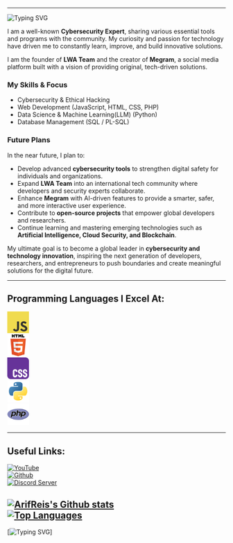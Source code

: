 ------
![Typing SVG](https://readme-typing-svg.demolab.com?font=Fira+Code&weight=500&size=30&pause=1000&background=000000DE&center=true&vCenter=true&multiline=true&random=true&width=360&lines=WHO+is+ArifReis%3F++%F0%9F%96%90)

<p>
  I am a well-known <b>Cybersecurity Expert</b>, sharing various essential tools and programs with the community.  
  My curiosity and passion for technology have driven me to constantly learn, improve, and build innovative solutions.  
</p>

<p>
  I am the founder of <b>LWA Team</b> and the creator of <b>Megram</b>, a social media platform built with a vision of providing original, tech-driven solutions.  
</p>

<h3>My Skills & Focus</h3>
<ul>
  <li>Cybersecurity & Ethical Hacking</li>
  <li>Web Development (JavaScript, HTML, CSS, PHP)</li>
  <li>Data Science & Machine Learning(LLM) (Python)</li>
  <li>Database Management (SQL / PL-SQL)</li>
</ul>

<h3>Future Plans</h3>
<p>In the near future, I plan to:</p>
<ul>
  <li>Develop advanced <b>cybersecurity tools</b> to strengthen digital safety for individuals and organizations.</li>
  <li>Expand <b>LWA Team</b> into an international tech community where developers and security experts collaborate.</li>
  <li>Enhance <b>Megram</b> with AI-driven features to provide a smarter, safer, and more interactive user experience.</li>
  <li>Contribute to <b>open-source projects</b> that empower global developers and researchers.</li>
  <li>Continue learning and mastering emerging technologies such as <b>Artificial Intelligence, Cloud Security, and Blockchain</b>.</li>
</ul>

<p>
  My ultimate goal is to become a global leader in <b>cybersecurity and technology innovation</b>, inspiring the next generation of developers, researchers, and entrepreneurs to push boundaries and create meaningful solutions for the digital future.  
</p>

------

## Programming Languages I Excel At:
[<img src="https://raw.githubusercontent.com/github/explore/80688e429a7d4ef2fca1e82350fe8e3517d3494d/topics/javascript/javascript.png" width="50px"></img>](#programming-languages-i-excel-at)  
[<img src="https://raw.githubusercontent.com/github/explore/80688e429a7d4ef2fca1e82350fe8e3517d3494d/topics/html/html.png" width="50px"></img>](#programming-languages-i-excel-at)  
[<img src="https://raw.githubusercontent.com/github/explore/80688e429a7d4ef2fca1e82350fe8e3517d3494d/topics/css/css.png" width="50px"></img>](#programming-languages-i-excel-at)  
[<img src="https://raw.githubusercontent.com/github/explore/80688e429a7d4ef2fca1e82350fe8e3517d3494d/topics/python/python.png" width="50px"></img>](#programming-languages-i-excel-at)  
[<img src="https://raw.githubusercontent.com/github/explore/80688e429a7d4ef2fca1e82350fe8e3517d3494d/topics/php/php.png" width="50px"></img>](#programming-languages-i-excel-at)  

------

## Useful Links:
[![YouTube](https://img.shields.io/badge/youtube%20-ff0000.svg?&style=for-the-badge&logo=youtube&logoColor=white)](https://www.youtube.com/channel/UC7mv1-WX8_UmQE-TXLWT4RQ)  
[![Github](https://img.shields.io/badge/GitHub%20-191717.svg?&style=for-the-badge&logo=github&logoColor=white)](https://github.com/arftaklaci)  
[![Discord Server](https://img.shields.io/badge/lwa%20team%20-7289DA.svg?&style=for-the-badge&logo=discord&logoColor=white)](https://discord.gg/lwateam)  

[![ArifReis's Github stats](https://github-readme-stats.vercel.app/api?username=arftaklaci&count_private=true&show_icons=true&theme=dark&hide_border=true)](#useful-links)  
[![Top Languages](https://github-readme-stats.vercel.app/api/top-langs/?username=arftaklaci&theme=dark&count_private=true&show_icons=true&hide_border=true)](#useful-links)
------

[![Typing SVG](https://readme-typing-svg.demolab.com?font=Fira+Code&weight=500&size=30&pause=1000&color=F70000&background=000000DE&center=true&vCenter=true&random=true&width=600&height=80&lines=Thank+you+for+viewing+my+profile.)]